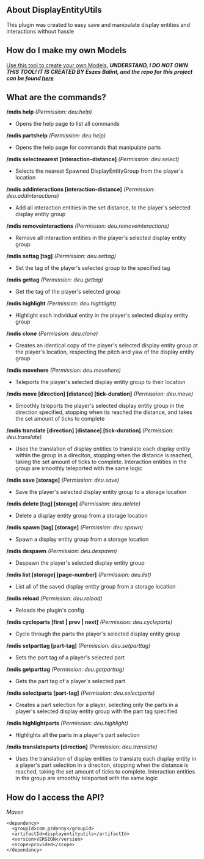 
## About DisplayEntityUtils
This plugin was created to easy save and manipulate display entities and interactions without hassle
## **How do I make my own Models**
[Use this tool to create your own Models.](https://eszesbalint.github.io/bdstudio/editor)
***UNDERSTAND, I DO NOT OWN THIS TOOL! IT IS CREATED BY Eszes Bálint, and the repo for this project can be found [here](https://github.com/eszesbalint/bdstudio)***

## **What are the commands?**

**/mdis help** *(Permission: deu.help)*
- Opens the help page to list all commands

**/mdis partshelp** *(Permission: deu.help)*
- Opens the help page for commands that manipulate parts

**/mdis selectnearest [interaction-distance]** *(Permission: deu.select)*
- Selects the nearest Spawned DisplayEntityGroup from the player's location

**/mdis addinteractions [interaction-distance]** *(Permission: deu.addinteractions)*
- Add all interaction entities in the set distance, to the player's selected display entity group

**/mdis removeinteractions** *(Permission: deu.removeinteractions)*
- Remove all interaction entities in the player's selected display entity group

**/mdis settag [tag]** *(Permission: deu.settag)*
- Set the tag of the player's selected group to the specified tag

**/mdis gettag** *(Permission: deu.gettag)*
- Get the tag of the player's selected group

**/mdis highlight** *(Permission: deu.hightlight)*
- Highlight each individual entity in the player's selected display entity group

**/mdis clone** *(Permission: deu.clone)*
- Creates an identical copy of the player's selected display entity group at the player's location, respecting the pitch and yaw of the display entity group

**/mdis movehere** *(Permission: deu.movehere)*
- Teleports the player's selected display entity group to their location

**/mdis move [direction] [distance] [tick-duration]** *(Permission: deu.move)*
- Smoothly teleports the player's selected display entity group in the direction specified, stopping when its reached the distance, and takes the set amount of ticks to complete

**/mdis translate [direction] [distance] [tick-duration]** *(Permission: deu.translate)*
- Uses the translation of display entities to translate each display entity within the group in a direciton, stopping when the distance is reached, taking the set amount of ticks to complete. Interaction entities in the group are smoothly teleported with the same logic

**/mdis save [storage]** *(Permission: deu.save)*
- Save the player's selected display entity group to a storage location

**/mdis delete [tag] [storage]** *(Permission: deu.delete)*
- Delete a display entity group from a storage location

**/mdis spawn [tag] [storage]** *(Permission: deu.spawn)*
- Spawn a display entity group from a storage location

**/mdis despawn** *(Permission: deu.despawn)*
- Despawn the player's selected display entity group

**/mdis list [storage] [page-number]** *(Permission: deu.list)*
- List all of the saved display entity group from a storage location

**/mdis reload** *(Permission: deu.reload)*
- Reloads the plugin's config

**/mdis cycleparts [first | prev | next]** *(Permission: deu.cycleparts)*
- Cycle through the parts the player's selected display entity group

**/mdis setparttag [part-tag]** *(Permission: deu.setparttag)*
- Sets the part tag of a player's selected part

**/mdis getparttag** *(Permission: deu.getparttag)*
- Gets the part tag of a player's selected part

**/mdis selectparts [part-tag]** *(Permission: deu.selectparts)*
- Creates a part selection for a player, selecting only the parts in a player's selected display entity group with the part tag specified

**/mdis highlightparts** *(Permission: deu.highlight)*
- Highlights all the parts in a player's part selection

**/mdis translateparts [direction]** *(Permission: deu.translate)*
- Uses the translation of display entities to translate each display entity in a player's part selection in a direciton, stopping when the distance is reached, taking the set amount of ticks to complete. Interaction entities in the group are smoothly teleported with the same logic

## **How do I access the API?**

*Maven*
```
<dependency>
  <groupId>com.pzdonny</groupId>
  <artifactId>displayentityutils</artifactId>
  <version>VERSION</version>
  <scope>provided</scope>
</dependency>
```
